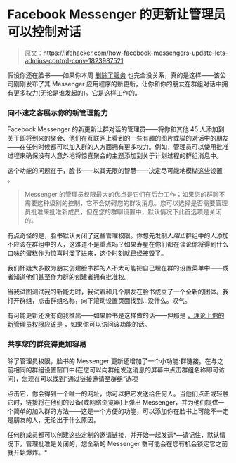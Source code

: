 # Facebook Messenger 的更新让管理员可以控制对话

> 原文：<https://lifehacker.com/how-facebook-messengers-update-lets-admins-control-conv-1823987521>

假设你还在脸书——如果你本周 [删除了服务](https://lifehacker.com/dont-delete-facebook-just-be-smarter-on-facebook-1823922407) 也完全没关系，真的是这样——该公司刚刚发布了其 Messenger 应用程序的新更新，让你和你的朋友在群组对话中拥有更多权力(无论是谁发起的)。它是这样工作的。



### 向不速之客展示你的新管理能力

Facebook Messenger 的新更新让群对话的管理员——将你和其他 45 人添加到关于即将到来的聚会、他们在互联网上看到的一些有趣的图片或猫的对话中的朋友——在任何时候都可以加入群的人方面拥有更多权力。例如，管理员可以使用批准过程来确保没有人意外地将惊喜聚会的主题添加到关于计划过程的群组消息中。

这个功能的问题在于，脸书——以其无限的智慧——决定尽可能地模糊这些设置 。

> Messenger 的管理员权限最大的优点是它们在后台工作；如果您的群聊不需要这种级别的控制，它不会妨碍您的群发消息。您可以选择是否需要管理员批准来批准新成员，但在您的群聊设置中，默认情况下此首选项是关闭的。

有点奇怪的是，脸书默认关闭了这些管理权限。你想先发制人*阻止*群组中的人添加不应该在群组中的人，这难道不是重点吗？如果寿星在你们都在谈论你将得到什么口味的蛋糕作为惊喜时溜了进来，这个时刻就已经被毁了。

我们怀疑大多数为朋友创建脸书群的人不太可能把自己埋在群的设置菜单中——或者知道他们甚至作为群的创建者拥有批准权。

当我试图测试我的新能力时，我试着和几个朋友在脸书成立了一个全新的团体。我打开群组，点击群组名称，向下滚动设置页面找到...没什么。叹气。

有可能更新还没有向我推出——如果脸书是这样做的话——但那是 [，理论上你的新管理员权限应该是](https://www.facebook.com/help/messenger-app/1759354747722950?helpref=uf_permalink) ，如果你可以访问该功能的话。

### 共享您的群变得更加容易

除了管理员权限，脸书的 Messenger 更新还增加了一个小功能:群链接。在与之前相同的群组设置窗口中(在您可以向群组发送消息的屏幕中点击群组名称即可访问)，您现在可以找到“通过链接邀请至群组”选项

点击它，你会得到一个唯一的网址，你可以把它发送给任何人。当他们点击或轻触它时，链接将在他们的设备(或网络浏览器)上弹出 Messenger，并为他们提供一个简单的加入群的方法——这是一个方便的功能，可以添加你在脸书上可能不一定是朋友的人，无论出于什么原因。

任何群成员都可以创建这些定制的邀请链接，并开始一起发送*—请记住，默认情况下，管理批准是关闭的，您全新的 Messenger 群可能会在您有机会锁定它之前就开始爆炸。*